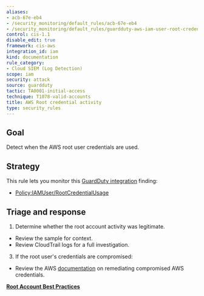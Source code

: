 ```yaml
---
aliases:
- acb-67e-eb4
- /security_monitoring/default_rules/acb-67e-eb4
- /security_monitoring/default_rules/guardduty-aws-iam-user-root-credentials
control: cis-1.1
disable_edit: true
framework: cis-aws
integration_id: iam
kind: documentation
rule_category:
- Cloud SIEM (Log Detection)
scope: iam
security: attack
source: guardduty
tactic: TA0001-initial-access
technique: T1078-valid-accounts
title: AWS Root credential activity
type: security_rules
---
```


## Goal
Detect when the AWS root user credentials are used.

## Strategy
This rule lets you monitor this [GuardDuty integration][1] finding:

* [Policy:IAMUser/RootCredentialUsage][2]

## Triage and response
1. Determine whether the root account activity was legitimate. 
 * Review the sample for context. 
 * Review CloudTrail logs for a full investigation. 
3. If the root user's credentials are compromised:
 * Review the AWS [documentation][3] on remediating compromised AWS credentials.

**[Root Account Best Practices][4]**

[1]: https://docs.datadoghq.com/integrations/amazon_guardduty/
[2]: https://docs.aws.amazon.com/guardduty/latest/ug/guardduty_policy.html#policy1
[3]: https://docs.aws.amazon.com/guardduty/latest/ug/guardduty_remediate.html#compromised-creds
[4]: https://docs.aws.amazon.com/IAM/latest/UserGuide/id_root-user.html
